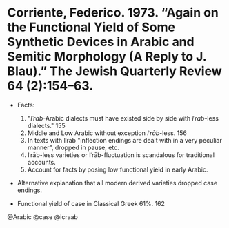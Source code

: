 # Corriente, Federico. 1973. “Again on the Functional Yield of Some Synthetic Devices in Arabic and Semitic Morphology (A Reply to J. Blau).” The Jewish Quarterly Review 64 (2):154–63.

- Facts:
  1. "*Iʿrāb*-Arabic dialects must have existed side by side with *Iʿrāb*-less dialects." 155
  2. Middle and Low Arabic without exception *Iʿrāb*-less. 156
  3. In texts with Iʿrāb "inflection endings are dealt with in a very peculiar manner", dropped in pause, etc.
  4. Iʿrāb-less varieties or Iʿrāb-fluctuation is scandalous for traditional accounts.
  5. Account for facts by posing low functional yield in early Arabic.  

- Alternative explanation that all modern derived varieties dropped case endings. 

- Functional yield of case in Classical Greek 61%. 162

@Arabic
@case
@icraab
